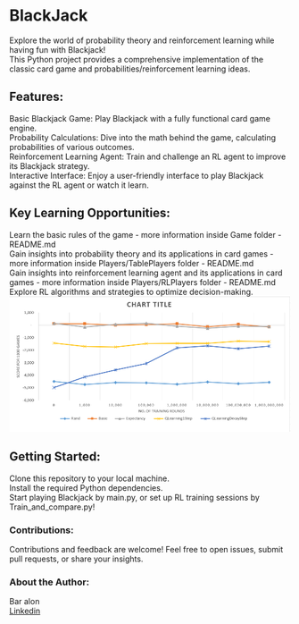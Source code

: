 # BlackJack
Explore the world of probability theory and reinforcement learning while having fun with Blackjack!    
This Python project provides a comprehensive implementation of the classic card game and probabilities/reinforcement learning ideas.    

## Features:

Basic Blackjack Game: Play Blackjack with a fully functional card game engine.   
Probability Calculations: Dive into the math behind the game, calculating probabilities of various outcomes.  
Reinforcement Learning Agent: Train and challenge an RL agent to improve its Blackjack strategy.   
Interactive Interface: Enjoy a user-friendly interface to play Blackjack against the RL agent or watch it learn.  

## Key Learning Opportunities:

Learn the basic rules of the game - more information inside Game folder - README.md   
Gain insights into probability theory and its applications in card games - more information inside Players/TablePlayers folder - README.md    
Gain insights into reinforcement learning agent and its applications in card games  - more information inside Players/RLPlayers folder - README.md   
Explore RL algorithms and strategies to optimize decision-making.   
![Comparison graph](https://github.com/Bar-A-94/BlackJack/blob/master/compare/compare%201000%20games%20for%20each%20training%20session.png?raw=true)
## Getting Started:

Clone this repository to your local machine.  
Install the required Python dependencies.  
Start playing Blackjack by main.py, or set up RL training sessions by Train_and_compare.py!   

### Contributions:
Contributions and feedback are welcome! Feel free to open issues, submit pull requests, or share your insights.  

### About the Author:
Bar alon   
[Linkedin](https://www.linkedin.com/in/bar-alon-037201228/)
